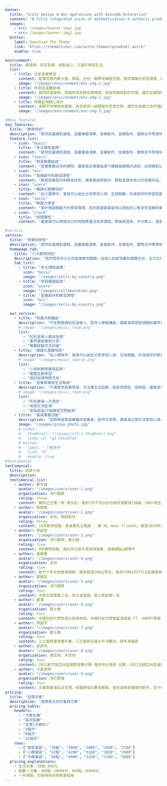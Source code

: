 ```yaml
---
banner:
  title: "Scale design & dev operations with Avocode Enterprise"
  content: "A fully integrated suite of authentication & authoriz products, Stytch’s platform removes the headache of."
  images:
    - src: /images/banner-img1.jpg
    - src: /images/banner-img2.jpg
  button:
    label: Download The Theme
    link: "https://themefisher.com/astro-themes/pinwheel-astro"
    enable: true

environment:
  title: 業環境，享受音樂、放鬆身心，沉浸於質感生活
  list:
    - title: 全新音樂教室
      content: 配備完善的爵士鼓、歌唱、吉他、鋼琴及練團空間，提供專業的學習環境，讓您專注於音樂的探索與成長
      image: "/images/environment/env-img-1.jpg"
    - title: 休息區溫馨登場
      content: 提供舒適座椅、閱讀角落及輕音樂環境，營造寧靜放鬆的空間，讓您在課程間歇沉澱心情，享受片刻悠閒。
      image: "/images/environment/env-img-2.jpg"
    - title: 吧檯區域精心設計 
      content: 香醇手沖咖啡與蛋糕，為您提供一處輕鬆的享食空間，讓您在音樂之旅中隨時放鬆、愜意品味。
      image: "/images/environment/env-img-3.jpg"

##key features
key_features:
  title: "教學特色"
  description: "提供從基礎到進階，涵蓋樂器演奏、音樂創作、音樂製作、團隊合作等領域，滿足不同年齡層和需求。我們致力於創造一個無壓力的學習環境，讓會員能夠以放鬆的心態享受音樂的樂趣。"
  feature_list:
    - icon: "music"
      title: "多元課程選擇"
      content: "提供從基礎到進階，涵蓋樂器演奏、音樂創作、音樂製作、團隊合作等領域，滿足不同年齡層和需求。"
    - icon: "users"
      title: "學習樂團組成"
      content: "設置樂團合作的課程，讓會員在專業指導下體驗組樂團的過程，從排練到公開表演，充滿實戰性。"
    - icon: "mic"
      title: "音樂創作和錄音課程"
      content: "教授音樂製作和錄音技術，讓會員能夠創作、錄製並發布自己的音樂作品，實現創作夢想。"
    - icon: "users"
      title: "精緻化團體培訓"
      content: "在小團隊中，會員可以彼此分享學習心得、互相鼓勵，形成良好的學習氛圍，提升整體學習效果。"
    - icon: "smile"
      title: "無壓力學習"
      content: "設計強調無壓力的學習環境，目的是讓會員能夠以放鬆的心態享受音樂的樂趣。"
    - icon: "clock"
      title: "時間彈性"
      content: "讓會員可以根據自己的時間表靈活安排課程。無論是週末、平日晚上，還是特定的時段，我們都有相應的培訓內容。"

#service
service:
  title: "聚樂部特色"
  description: "提供從基礎到進階，涵蓋樂器演奏、音樂創作、音樂製作、團隊合作等領域，滿足不同年齡層和需求。我們致力於創造一個無壓力的學習環境，讓會員能夠以放鬆的心態享受音樂的樂趣。"
  homepage_tab:
    title: "六大教學特色"
    description: "我們提供多元化的音樂教育體驗，從個人技能培養到團體合作，全方位打造您的音樂夢想。"
    tab_list:
      - title: "多元課程選擇"
        icon: "music"
        image: "/images/sells-by-country.png"
      - title: "學習樂團組成"
        icon: "users"
        image: "/images/collaboration.png"
      - title: "音樂創作和錄音課程"
        icon: "mic"
        image: "/images/sells-by-country.png"

  our_service:
    - title: "特邀大師講座"
      description: "不定期邀請知名音樂人、製作人舉辦講座，讓會員學習和接觸到業界專家的指導與資訊。"
      # image: "/images/music_room.png"
      list:
        - "知名音樂人親自指導"
        - "業界最新趨勢分享"
        - "實戰經驗交流討論"
    - title: "精緻化團體培訓"
      description: "在小團隊中，會員可以彼此分享學習心得、互相鼓勵，形成良好的學習氛圍，提升整體學習效果。"
      # image: "/images/music_course.png"
      list:
        - "小班制教學確保品質"
        - "團體互動學習"
        - "個別指導時間充足"
    - title: "音樂俱樂部生活風格"
      description: "不僅提供音樂學習，也注重生活品質，設有休閒區、咖啡區，讓會員可以在輕鬆的氛圍中學習和交流。"
      # image: "/images/music_room.png"
      list:
        - "所有樂器一次滿足"
        - "休閒交流區域"
        - "會員超高CP值練習空間租用"
    - title: "會員專屬活動"
      description: "定期舉辦會員專屬的音樂會、創作分享等，讓會員之間交流學習心得，拓展社交圈。"
      image: "/images/group_photo.jpg"
      # video:
      #   thumbnail: "/images/intro-thumbnail.png"
      #   video_id: "g3-VxLQO7do"
      # button:
      #   label: "了解更多"
      #   link: "#"
      #   enable: true
#testimonial
testimonial:
  title: 師資介紹
  description: 
  testimonial_list:
    - author: 鄭可強
      avatar: "/images/users/user-1.png"
      organization: 流行唱歌
      rating: three
      content: 聲林之王第一季-第五名。電影{可不可以你也剛好喜歡我}插曲。500+學生教學經驗
    - author: 劉學甫
      avatar: "/images/users/user-2.png"
      organization: 吉他、詞曲創作
      rating: three
      content: 15年教學經驗。麥香廣告主題曲 - 麥 My dear friends。截至2024年共發行19首原創作品
    - author: 鄧韶宣
      avatar: "/images/users/user-3.png"
      organization: 流行鋼琴、爵士鼓
      rating: five
      content: 9年教學經驗。擔任多位歌手現場演唱會。音樂總監&鋼琴手
    - author: 張勝豐
      avatar: "/images/users/user-4.png"
      organization: 吉他
      rating: five
      content: 新竹十年吉他教學經驗。教授超過300位學生。擅長FINGERSTYLE指彈風格
    - author: 劉維哲
      avatar: "/images/users/user-5.png"
      organization: 流行鋼琴
      rating: four
      content: 中原五燈獎第三名。政大金弦獎。星火原創第一名
    - author: 崴澤
      avatar: "/images/users/user-6.png"
      organization: 爵士鼓
      rating: four
      content: 中國科技大學熱音社指導老師。中國科技大學聖誕演唱會 FT. HARRY黑瑞 /W告五人
    - author: 鄧韶宇
      avatar: "/images/users/user-7.png"
      organization: 爵士鼓
      rating: four
      content: 三立電視夏戀嘉年華。三立電視花蓮太平洋觀光。跨年演唱會
    - author: 邱彥均
      avatar: "/images/users/user-8.png"
      organization: 電吉他、木吉他
      rating: four
      content: 2022新竹區亞洲盃國際音樂大賽 電吉他社青組 冠軍。2022全國亞洲盃最強吉他爭霸賽 社青組 亞軍。
    - author: 小愛老師
      avatar: "/images/users/user-9.png"
      organization: 流行歌唱
      rating: four
      content: 企業商業演出近百場。校園歌唱比賽常勝軍。曾任海葵音樂簽約歌手。至今已發行10首個人單曲
pricing:
  title: "定價方案"
  description: "選擇適合你的會員方案"
  pricing_table:
    headers:
      - "方案名稱"
      - "每月點數"
      - "定價(不綁約)" 
      - "3個月"
      - "6個月"
      - "12個月"
    rows:
      - ["樹苗會員", "36點", "3600", "3088", "2888", "2788"]
      - ["小樹會員", "42點", "4200", "3188", "3088", "2988"]
      - ["大樹會員", "48點", "4500", "3288", "3188", "3088"]
  pricing_explanations:
    - 生活方案：10點 800元
    - 點數一次購：300點 19600元、600點 36600元
    - 一年期限，可使用吧台與教室租用
---
```

